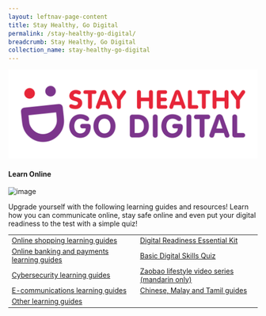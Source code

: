 ```yaml
---
layout: leftnav-page-content
title: Stay Healthy, Go Digital
permalink: /stay-healthy-go-digital/
breadcrumb: Stay Healthy, Go Digital
collection_name: stay-healthy-go-digital
---
```


![image](/images/stay-healthy-go-digital/SHGD-logoFC.png)

#### Learn Online

![image](/images/learn-online/overview/learn-online-overview.jpg)

Upgrade yourself with the following learning guides and resources! Learn how you can communicate online, stay safe online and even put your digital readiness to the test with a simple quiz!

<table>
<tr><td><a href="https://imsilver.imda.gov.sg/learn-digital-skills/learn-online/online-shopping/" target="_blank">Online shopping learning guides</a></td>
  <td><a href="https://imsilver.imda.gov.sg/digital-readiness-essential-kit" target="_blank">Digital Readiness Essential Kit</a></td></tr>
<tr><td><a href="https://imsilver.imda.gov.sg/learn-digital-skills/learn-online/digital-transactions-bds/" target="_blank">Online banking and payments learning guides</a></td>
  <td><a href="https://confirmation.gevme.com/BDS_Quiz/landing/" target="_blank">Basic Digital Skills Quiz</a></td>
</tr>
<tr><td><a href="https://imsilver.imda.gov.sg/learn-digital-skills/learn-online/cyber-security-bds/" target="_blank">Cybersecurity learning guides</a></td>
  <td><a href="https://www.zaobao.com.sg/keywords/come-n-live-at-zaobaosg/" target="_blank">Zaobao lifestyle video series (mandarin only)</a></td>
</tr>
<tr>  
  <td><a href="https://imsilver.imda.gov.sg/learn-digital-skills/learn-online/e-communications-bds/" target="_blank">E-communications learning guides</a></td>
  <td><a href="https://imsilver.imda.gov.sg/learn-digital-skills/learn-online/chinese-malay-tamil-learning-content/" target="_blank">Chinese, Malay and Tamil guides</a></td>
</tr>
<tr>
  <td><a href="https://imsilver.imda.gov.sg/learn-digital-skills/learn-online/overview/" target="_blank">Other learning guides</a></td></tr>
</table>
